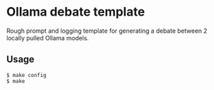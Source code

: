 # Ollama debate template

Rough prompt and logging template for generating a debate between 2 locally pulled Ollama models.

## Usage

```console
$ make config
$ make 
```
